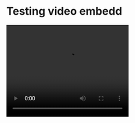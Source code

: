 
# Testing video embedd

<video width="320" height="240">
<source src="videos/IMG_0599.mov" type="video/mp4" />
Videos not supported.
</video>
